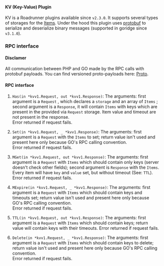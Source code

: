 #### KV (Key-Value) Plugin

KV is a Roadrunner plugins available since `v2.3.0`. It supports several types of storages for the [Items](https://github.com/spiral/roadrunner/blob/master/pkg/proto/kv/v1beta/kv.proto#L12). Under the hood this plugin uses [protobuf](https://github.com/spiral/roadrunner/blob/master/pkg/proto/kv/v1beta/kv.proto) to serialize and deserialize binary messages (supported in goridge since `v3.1.0`).

### RPC interface
#### Disclamer
All communication between PHP and GO made by the RPC calls with protobuf payloads. You can find versioned proto-payloads here: [Proto](https://github.com/spiral/roadrunner/blob/master/pkg/proto).  

#### RPC interface

1. `Has(in *kvv1.Request, out *kvv1.Response)`: The arguments: first argument is a `Request` , which declares a `storage` and an array of `Items` ; second argument is a `Response`, it will contain `Items` with keys which are present in the provided via `Request` storage. Item value and timeout are not present in the response.  
Error returned if request fails.  

2. `Set(in *kvv1.Request, _ *kvv1.Response)`: The arguments: first argument is a `Request` with the `Items` to set; return value isn't used and present here only because GO's RPC calling convention.  
Error returned if request fails.  

3. `MGet(in *kvv1.Request, out *kvv1.Response)`: The arguments: first argument is a `Request` with `Items` which should contain only keys (server doesn't check other fields); second argument is `Response` with the `Items`. Every item will have `key` and `value` set, but without timeout (See: `TTL`).  
Error returned if request fails.  
   
4. `MExpire(in *kvv1.Request, _ *kvv1.Response)`: The arguments: first argument is a `Request` with `Items` which should contain keys and timeouts set; return value isn't used and present here only because GO's RPC calling convention.  
Error returned if request fails.  

5. `TTL(in *kvv1.Request, out *kvv1.Response)`: The arguments: first argument is a `Request` with `Items` which should contain keys; return value will contain keys with their timeouts. 
   Error returned if request fails.  

6. `Delete(in *kvv1.Request, _ *kvv1.Response)`: The arguments: first argument is a `Request` with `Items` which should contain keys to delete; return value isn't used and present here only because GO's RPC calling convention.  
   Error returned if request fails.  